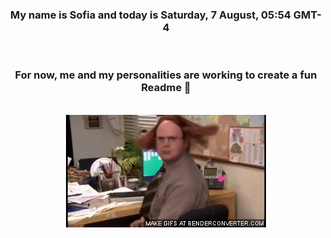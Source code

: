 


<div align="center">
<h3 >My name is Sofia and today is Saturday, 7 August, 05:54 GMT-4</h3><br>
<h3 >For now, me and my personalities are working to create a fun Readme 👋
</h3><br>
<img src='img/dwight.gif' alt='working...'/>
</div>
